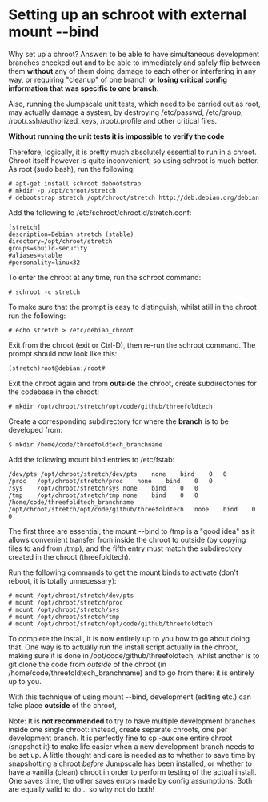 # Setting up an schroot with external mount --bind

Why set up a chroot?  Answer: to be able to have simultaneous development
branches checked out and to be able to immediately and safely flip
between them **without** any of them doing damage to each other
or interfering in any way, or requiring "cleanup" of one branch
**or losing critical config information that was specific to one branch**.

Also, running the Jumpscale unit tests, which need to be carried out as root,
may actually damage a system, by destroying /etc/passwd, /etc/group,
/root/.ssh/authorized\_keys, /root/.profile and other critical files.

**Without running the unit tests it is impossible to verify the code**

Therefore, logically, it is pretty much absolutely essential to run in a chroot.
Chroot itself however is quite inconvenient, so using schroot is much
better.  As root (sudo bash), run the following:

    # apt-get install schroot debootstrap
    # mkdir -p /opt/chroot/stretch
    # debootstrap stretch /opt/chroot/stretch http://deb.debian.org/debian

Add the following to /etc/schroot/chroot.d/stretch.conf:

    [stretch]
    description=Debian stretch (stable)
    directory=/opt/chroot/stretch
    groups=sbuild-security
    #aliases=stable
    #personality=linux32

To enter the chroot at any time, run the schroot command:

    # schroot -c stretch

To make sure that the prompt is easy to distinguish, whilst still in the
chroot run the following:

    # echo stretch > /etc/debian_chroot

Exit from the chroot (exit or Ctrl-D), then re-run the schroot command.
The prompt should now look like this:

    (stretch)root@debian:/root# 

Exit the chroot again and from **outside** the chroot,
create subdirectories for the codebase in the chroot:

    # mkdir /opt/chroot/stretch/opt/code/github/threefoldtech

Create a corresponding subdirectory for where the **branch** is to be
developed from:

    $ mkdir /home/code/threefoldtech_branchname

Add the following mount bind entries to /etc/fstab:

    /dev/pts /opt/chroot/stretch/dev/pts	none	bind	0	0
    /proc	/opt/chroot/stretch/proc	none	bind	0	0
    /sys	/opt/chroot/stretch/sys	none	bind	0	0
    /tmp	/opt/chroot/stretch/tmp	none	bind	0	0
    /home/code/threefoldtech_branchname	/opt/chroot/stretch/opt/code/github/threefoldtech	none	bind	0	0

The first three are essential; the mount --bind to /tmp is a "good idea"
as it allows convenient transfer from inside the chroot to outside (by
copying files to and from /tmp), and the fifth entry must match the
subdirectory created in the chroot (threefoldtech).

Run the following commands to get the mount binds to activate (don't reboot,
it is totally unnecessary):

    # mount /opt/chroot/stretch/dev/pts
    # mount /opt/chroot/stretch/proc
    # mount /opt/chroot/stretch/sys
    # mount /opt/chroot/stretch/tmp
    # mount /opt/chroot/stretch/opt/code/github/threefoldtech

To complete the install, it is now entirely up to you how to go about
doing that.  One way is to actually run the install script actually in
the chroot, making sure it is done in /opt/code/github/threefoldtech,
whilst another is to git clone the code from *outside* of the chroot
(in /home/code/threefoldtech\_branchname) and to go from there: it is
entirely up to you.

With this technique of using mount --bind, development (editing etc.)
can take place **outside** of the chroot,

Note: It is **not recommended** to try to have multiple development branches
inside one single chroot: instead, create separate chroots, one per development
branch.  It is perfectly fine to cp -aux one entire chroot (snapshot it)
to make life easier when a new development branch needs to be set up.
A little thought and care is needed as to whether to save time by snapshotting
a chroot *before* Jumpscale has been installed, or whether to have a vanilla
(clean) chroot in order to perform testing of the actual install.  One saves
time, the other saves errors made by config assumptions.  Both are equally
valid to do... so why not do both!

